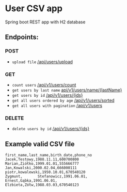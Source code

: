 # User CSV app
Spring boot REST app with H2 database

## Endpoints:

### POST
* `upload file` [/api/users/upload](http://localhost:8080/api/v1/users/upload)

### GET
* `count users` [/api/v1/users/count](http://localhost:8080/api/v1/users/count)
* `get users by last name` [api/v1/users/name/{lastName}](http://localhost:8080/api/v1/users/name/{lastName})
* `get users by id` [/api/v1/users/{ids}](http://localhost:8080/api/v1/users/{ids})
* `get all users ordered by age` [/api/v1/users/sorted](http://localhost:8080/api/v1/users/sorted)
* `get all users with pagination` [/api/v1/users](http://localhost:8080/api/v1/users)

### DELETE
* `delete users by id` [/api/v1/users/{ids}](http://localhost:8080/api/v1/users/{ids})

## Example valid CSV file

```
first_name,last_name,birth_date,phone_no
Jacek,Testowy,1988.11.11,600700800
Marian,Ziółko,1999.01.01,555666777
Jan,Kowalski,2000.02.04,666000111
piotr,kowalewski,1950.10.01,670540120
Zygmunt,       Stefanowicz,1991.06.01,
Ernest,Gąbka,1991.06.01,
Elzbieta,Zółw,1988.03.03,670540123
```
